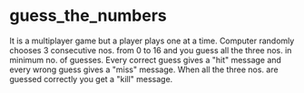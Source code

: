 # guess_the_numbers

It is a multiplayer game but a player plays one at a time.
Computer randomly chooses 3 consecutive nos. from  0 to 16 and you guess all the three nos. in minimum no. of guesses.
Every correct guess gives a "hit" message and every wrong guess gives a "miss" message.
When all the three nos. are guessed correctly you get a "kill" message.
